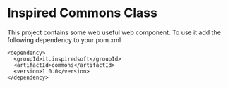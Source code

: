 # Inspired Commons Class

This project contains some web useful web component. To use it add the following dependency to your pom.xml

```
<dependency>
  <groupId>it.inspiredsoft</groupId>
  <artifactId>commons</artifactId>
  <version>1.0.0</version>
</dependency>
```
